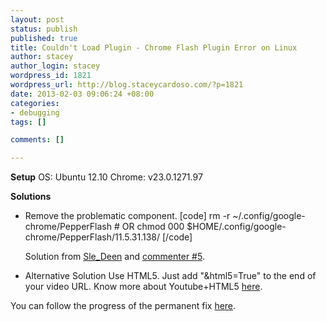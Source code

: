 ```yaml
--- 
layout: post
status: publish
published: true
title: Couldn't Load Plugin - Chrome Flash Plugin Error on Linux
author: stacey
author_login: stacey
wordpress_id: 1821
wordpress_url: http://blog.staceycardoso.com/?p=1821
date: 2013-02-03 09:06:24 +08:00
categories: 
- debugging
tags: []

comments: []

---
```

<strong>Setup</strong>
OS: Ubuntu 12.10
Chrome: v23.0.1271.97

<strong>Solutions</strong>
<ul>
	<li>Remove the problematic component.
[code]
rm -r ~/.config/google-chrome/PepperFlash
# OR
chmod 000 $HOME/.config/google-chrome/PepperFlash/11.5.31.138/
[/code]

Solution from <a href="https://productforums.google.com/forum/#!msg/chrome/PEgELQH5zcg/c5lHKwslBcwJ" target="_blank">Sle_Deen</a> and <a href="https://code.google.com/p/chromium/issues/detail?id=173790#c5" target="_blank">commenter #5</a>.</li>
	<li>Alternative Solution
Use HTML5. Just add "&amp;html5=True" to the end of your video URL. Know more about Youtube+HTML5 <a href="http://www.youtube.com/html5" target="_blank">here</a>.</li>
</ul>

You can follow the progress of the permanent fix <a href="https://code.google.com/p/chromium/issues/detail?id=173790#c5" target="_blank">here</a>.
